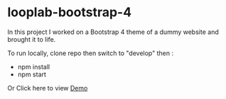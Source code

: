 # looplab-bootstrap-4
In this project I worked on a Bootstrap 4 theme of a dummy website and brought it to life.

To run locally, clone repo then switch to "develop" then :
* npm install
* npm start

Or Click here to view [Demo](https://diver-straw-67464.netlify.com)